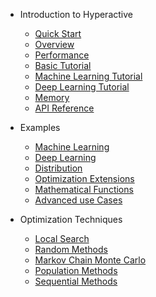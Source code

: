 - Introduction to Hyperactive

    - [Quick Start](README.md)
    - [Overview](overview)
    - [Performance](./performance)
    - [Basic Tutorial](./tutorial)
    - [Machine Learning Tutorial](./tutorial_ml)
    - [Deep Learning Tutorial](./tutorial_dl)
    - [Memory](./memory)
    - [API Reference](./reference)


- Examples

    - [Machine Learning](./examples/machine_learning)
    - [Deep Learning](./examples/deep_learning)
    - [Distribution](./examples/distribution)
    - [Optimization Extensions](./examples/extensions)
    - [Mathematical Functions](./examples/test_functions)
    - [Advanced use Cases](./examples/use_cases)


- Optimization Techniques

    - [Local Search](./optimizers/local_search)
    - [Random Methods](./optimizers/random_methods)
    - [Markov Chain Monte Carlo](./optimizers/mcmc)
    - [Population Methods](./optimizers/population_methods)
    - [Sequential Methods](./optimizers/sequential_methods)
